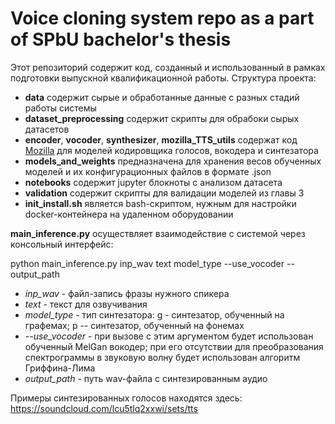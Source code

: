 # Voice cloning system repo as a part of SPbU bachelor's thesis
Этот репозиторий содержит код, созданный и использованный в рамках подготовки выпускной квалификационной работы.
Структура проекта:
* **data** содержит сырые и обработанные данные с разных стадий работы системы
* **dataset_preprocessing** содержит скрипты для обрабоки сырых датасетов
* **encoder**, **vocoder**, **synthesizer**, **mozilla_TTS_utils** содержат код [Mozilla](https://github.com/mozilla/TTS) для моделей кодировщика голосов, вокодера и синтезатора
* **models_and_weights** предназначена для хранения весов обученных моделей и их конфигурационных файлов в формате .json
* **notebooks** содержит jupyter блокноты с анализом датасета
* **validation** содержит скрипты для валидации моделей из главы 3
* **init_install.sh** является bash-скриптом, нужным для настройки docker-контейнера на удаленном оборудовании 

**main_inference.py** осуществляет взаимодействие с системой через консольный интерфейс: 

python main_inference.py inp_wav text model_type --use_vocoder --output_path

* *inp_wav* - файл-запись фразы нужного спикера
*  *text* - текст для озвучивания
*  *model_type* - тип синтезатора: g - синтезатор, обученный на графемах; p -- синтезатор, обученный на фонемах
*  *--use_vocoder* - при вызове с этим аргументом будет использован обученный MelGan вокодер; при его отсутствии для преобразования спектрограммы в звуковую волну будет использован алгоритм Гриффина-Лима
*  *output_path* - путь wav-файла с синтезированным аудио

Примеры синтезированных голосов находятся здесь: https://soundcloud.com/lcu5tlq2xxwi/sets/tts

